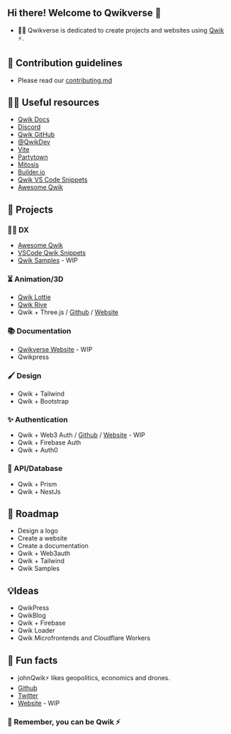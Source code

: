 ## Hi there! Welcome to Qwikverse 👋

- 🙋‍♀️ Qwikverse is dedicated to create projects and websites using [Qwik](https://qwik.builder.io/) ⚡.

## 🌈 Contribution guidelines
- Please read our [contributing.md](../contributing.md)

## 👩‍💻 Useful resources
- [Qwik Docs](https://qwik.builder.io/)
- [Discord](https://qwik.builder.io/chat)
- [Qwik GitHub](https://github.com/BuilderIO/qwik)
- [@QwikDev](https://twitter.com/QwikDev)
- [Vite](https://vitejs.dev/)
- [Partytown](https://partytown.builder.io/)
- [Mitosis](https://github.com/BuilderIO/mitosis)
- [Builder.io](https://www.builder.io/)
- [Qwik VS Code Snippets](https://marketplace.visualstudio.com/items?itemName=johnreemar.vscode-qwik-snippets)
- [Awesome Qwik](https://github.com/qwikverse/awesome-qwik)

## 🚀 Projects
### 🧑‍💻 DX
- [Awesome Qwik](https://github.com/qwikverse/awesome-qwik)
- [VSCode Qwik Snippets](https://github.com/qwikverse/vscode-qwik-snippets)
- [Qwik Samples](https://github.com/qwikverse/qwik-samples) - WIP

### ⏳ Animation/3D
- [Qwik Lottie](https://github.com/qwikverse/qwik-lottie)
- [Qwik Rive](https://github.com/qwikverse/qwik-rive)
- Qwik + Three.js / [Github](https://github.com/qwikverse/qwik-three) / [Website](https://qwik-three.netlify.app/)

### 📚 Documentation
- [Qwikverse Website](https://github.com/qwikverse/qwik-land) - WIP
- Qwikpress

### 🖌️ Design
- Qwik + Tailwind
- Qwik + Bootstrap
### ✨ Authentication
- Qwik + Web3 Auth / [Github](https://github.com/qwikverse/qwik-web3auth) / [Website](https://qwik-web3auth.netlify.app/) - WIP
- Qwik + Firebase Auth
- Qwik + Auth0

### 📖 API/Database
- Qwik + Prism
- Qwik + NestJs

## 🚧  Roadmap
- Design a logo
- Create a website
- Create a documentation
- Qwik + Web3auth
- Qwik + Tailwind
- Qwik Samples

## 💡Ideas
- QwikPress
- QwikBlog
- Qwik + Firebase
- Qwik Loader
- Qwik Microfrontends and Cloudflare Workers


## 🍿 Fun facts
- johnQwik⚡ likes geopolitics, economics and drones.
- [Github](https://github.com/reemardelarosa)
- [Twitter](https://twitter.com/johnreemarx)
- [Website](https://johnqwik.com) - WIP

### 🧙 Remember, you can be Qwik ⚡
